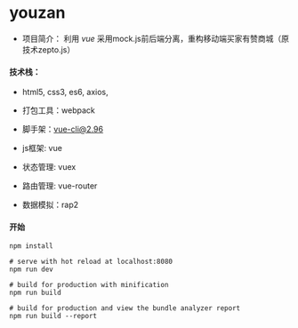 # youzan

- 项目简介： 利用 *vue* 采用mock.js前后端分离，重构移动端买家有赞商城（原技术zepto.js）

#### 技术栈：
- html5, css3, es6, axios,

- 打包工具：webpack

- 脚手架：vue-cli@2.96

- js框架: vue

- 状态管理: vuex

- 路由管理: vue-router

- 数据模拟：rap2

#### 开始

```
npm install

# serve with hot reload at localhost:8080
npm run dev

# build for production with minification
npm run build

# build for production and view the bundle analyzer report
npm run build --report
```
